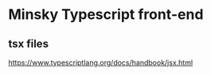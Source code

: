# Minsky Typescript front-end

## tsx files

<https://www.typescriptlang.org/docs/handbook/jsx.html>